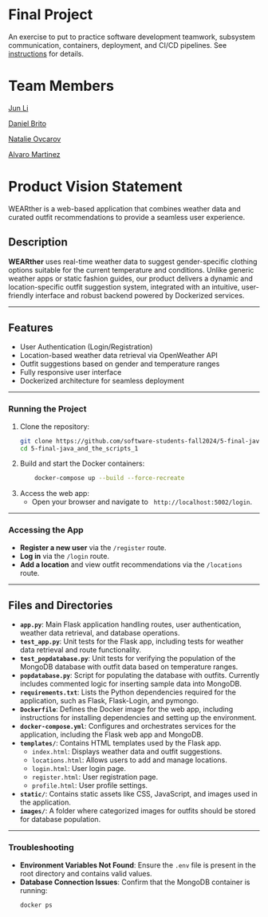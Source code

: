 # Final Project

An exercise to put to practice software development teamwork, subsystem communication, containers, deployment, and CI/CD pipelines. See [instructions](./instructions.md) for details.

# Team Members

[Jun Li](https://github.com/jljune9li )

[Daniel Brito](https://github.com/danny031103 )

[Natalie Ovcarov](https://github.com/nataliovcharov)

[Alvaro Martinez](https://github.com/AlvaroMartinezM)

# Product Vision Statement
WEARther is a web-based application that combines weather data and curated outfit recommendations to provide a seamless user experience. 

## **Description**
**WEARther** uses real-time weather data to suggest gender-specific clothing options suitable for the current temperature and conditions. Unlike generic weather apps or static fashion guides, our product delivers a dynamic and location-specific outfit suggestion system, integrated with an intuitive, user-friendly interface and robust backend powered by Dockerized services.

---

## **Features**
- User Authentication (Login/Registration)
- Location-based weather data retrieval via OpenWeather API
- Outfit suggestions based on gender and temperature ranges
- Fully responsive user interface
- Dockerized architecture for seamless deployment

---

### **Running the Project**
1. Clone the repository:
    ```bash
    git clone https://github.com/software-students-fall2024/5-final-java_and_the_scripts_1.git
    cd 5-final-java_and_the_scripts_1
    ```
2. Build and start the Docker containers:
    ```bash
        docker-compose up --build --force-recreate
    ```
3. Access the web app:
    - Open your browser and navigate to ` http://localhost:5002/login`.

---

### **Accessing the App**
- **Register a new user** via the `/register` route.
- **Log in** via the `/login` route.
- **Add a location** and view outfit recommendations via the `/locations` route.

---

## **Files and Directories**

- **`app.py`**: Main Flask application handling routes, user authentication, weather data retrieval, and database operations.
- **`test_app.py`**: Unit tests for the Flask app, including tests for weather data retrieval and route functionality.
- **`test_popdatabase.py`**: Unit tests for verifying the population of the MongoDB database with outfit data based on temperature ranges.
- **`popdatabase.py`**: Script for populating the database with outfits. Currently includes commented logic for inserting sample data into MongoDB.
- **`requirements.txt`**: Lists the Python dependencies required for the application, such as Flask, Flask-Login, and pymongo.
- **`Dockerfile`**: Defines the Docker image for the web app, including instructions for installing dependencies and setting up the environment.
- **`docker-compose.yml`**: Configures and orchestrates services for the application, including the Flask web app and MongoDB.
- **`templates/`**: Contains HTML templates used by the Flask app.
  - `index.html`: Displays weather data and outfit suggestions.
  - `locations.html`: Allows users to add and manage locations.
  - `login.html`: User login page.
  - `register.html`: User registration page.
  - `profile.html`: User profile settings.
- **`static/`**: Contains static assets like CSS, JavaScript, and images used in the application.
- **`images/`**: A folder where categorized images for outfits should be stored for database population.

---

### **Troubleshooting**
- **Environment Variables Not Found**:
  Ensure the `.env` file is present in the root directory and contains valid values.
- **Database Connection Issues**:
  Confirm that the MongoDB container is running:
  ```bash
  docker ps






